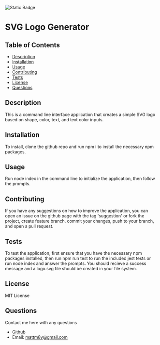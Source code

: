 ![Static Badge](https://img.shields.io/badge/LICENSE-MIT_License-purple)

  # SVG Logo Generator

  ## Table of Contents

  - [Description](#description)
  - [Installation](#installation)
  - [Usage](#usage)
  - [Contributing](#contributing)
  - [Tests](#tests)
  - [License](#license)
  - [Questions](#questions)

  ## Description

  This is a command line interface application that creates a simple SVG logo based on shape, color, text, and text color inputs.

  ## Installation

  To install, clone the github repo and run npm i to install the necessary npm packages.

  ## Usage
  
  Run node index in the command line to initialize the application, then follow the prompts.
  
  ## Contributing
  
  If you have any suggestions on how to improve the application, you can open an issue on the github page with the tag 'suggestion' or fork the project, create feature branch, commit your changes, push to your branch, and open a pull request.
  
  ## Tests
  To test the application, first ensure that you have the necessary npm packages installed, then run npm run test to run the included jest tests or run node index and answer the prompts. You should recieve a success message and a logo.svg file should be created in your file system.
  
  ## License 
  MIT License
  
  ## Questions
  
  Contact me here with any questions
  - [Github](https://github.com/hewman82)
  - Email: mattm8y@gmail.com